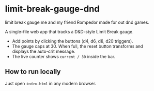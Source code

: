 # limit-break-gauge-dnd
limit break gauge me and my friend Rompedor made for out dnd games.


A single-file web app that tracks a D&D-style Limit Break gauge.

- Add points by clicking the buttons (d4, d6, d8, d20 triggers).
- The gauge caps at 30. When full, the reset button transforms and displays the auto-crit message.
- The live counter shows `current / 30` inside the bar.

## How to run locally
Just open `index.html` in any modern browser.

